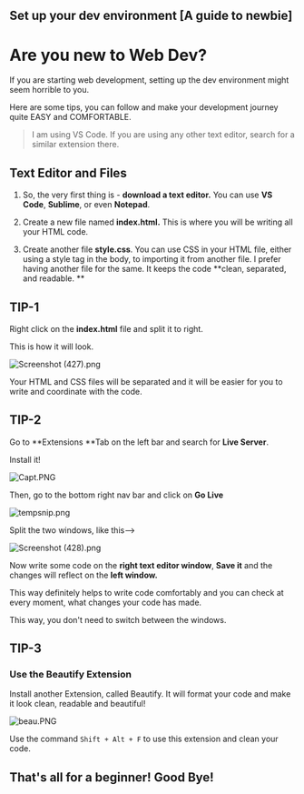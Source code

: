## Set up your dev environment [A guide to newbie]

# Are you new to Web Dev?
If you are starting web development, setting up the dev environment might seem horrible to you.

Here are some tips, you can follow and make your development journey quite EASY and COMFORTABLE.


> I am using VS Code. If you are using any other text editor, search for a similar extension there.

## Text Editor and Files
1. So, the very first thing is - **download a text editor.**
You can use **VS Code**, **Sublime**, or even **Notepad**.

2. Create a new file named **index.html.** This is where you will be writing all your HTML code.
3. Create another file **style.css**. You can use CSS in your HTML file, either using a style tag in the body, to importing it from another file.
I prefer having another file for the same. It keeps the code **clean, separated, and readable.
**

## TIP-1
Right click on the **index.html** file and split it to right.

This is how it will look.

![Screenshot (427).png](https://cdn.hashnode.com/res/hashnode/image/upload/v1607862643347/3Olg49F5d.png)

Your HTML and CSS files will be separated and it will be easier for you to write and coordinate with the code.
## TIP-2

Go to **Extensions **Tab on the left bar and search for **Live Server**.

Install it!


![Capt.PNG](https://cdn.hashnode.com/res/hashnode/image/upload/v1607862855671/hv6oA4fGS.png)

Then, go to the bottom right nav bar and click on **Go Live**

![tempsnip.png](https://cdn.hashnode.com/res/hashnode/image/upload/v1607863044475/8aYejnCJb.png)


Split the two windows, like this-->


![Screenshot (428).png](https://cdn.hashnode.com/res/hashnode/image/upload/v1607863174136/iHRwTOmnD.png)

Now write some code on the **right text editor window**, **Save it** and the changes will reflect on the **left window.**

This way definitely helps to write code comfortably and you can check at every moment, what changes your code has made.

This way, you don't need to switch between the windows.

## TIP-3
### Use the Beautify Extension
Install another Extension, called Beautify. It will format your code and make it look clean, readable and beautiful!


![beau.PNG](https://cdn.hashnode.com/res/hashnode/image/upload/v1607863715306/LIZRIea23.png)

Use the command ``` Shift + Alt + F ``` to use this extension and clean your code.


## **That's all for a beginner! Good Bye!**
